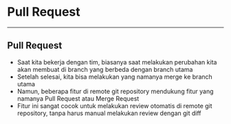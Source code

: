 # Pull Request

---

## Pull Request

- Saat kita bekerja dengan tim, biasanya saat melakukan perubahan kita akan membuat di branch yang berbeda dengan branch utama
- Setelah selesai, kita bisa melakukan yang namanya merge ke branch utama
- Namun, beberapa fitur di remote git repository mendukung fitur yang namanya Pull Request atau Merge Request
- Fitur ini sangat cocok untuk melakukan review otomatis di remote git repository, tanpa harus manual melakukan review dengan git diff